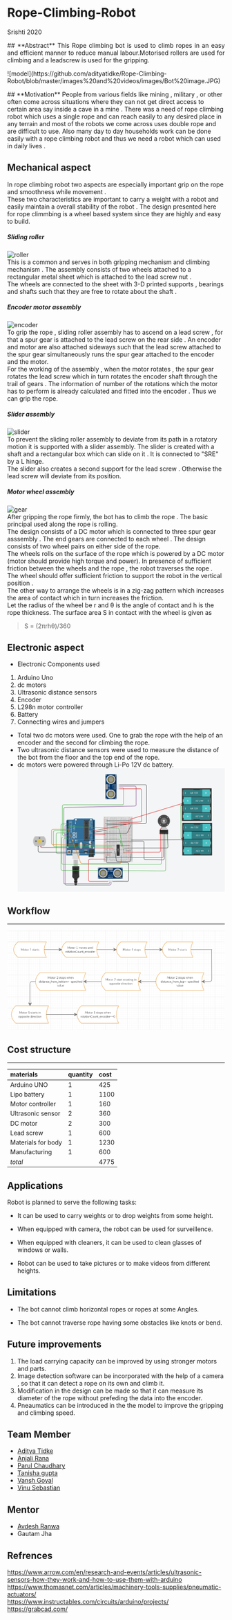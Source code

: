 # Rope-Climbing-Robot
Srishti 2020


<p align="justify">
## **Abstract**
This Rope climbing bot is used to climb ropes in an easy and efficient manner to reduce manual labour.Motorised rollers are used for climbing and a leadscrew is used for the gripping.
</p>
<p align="centre">
![model](https://github.com/adityatidke/Rope-Climbing-Robot/blob/master/images%20and%20videos/images/Bot%20image.JPG)
<!-- abstract-->
</p>
## **Motivation**
People from various fields like mining , military , or other often come across situations where they can not get direct access to certain area say inside a cave in a mine .
There was a need of rope climbing robot which uses a single rope and can reach easily to any desired place in any terrain and most of the robots we come across uses double rope and are difficult to use. Also many day to day households work can be done easily with a rope climbing robot and thus we need a robot which can used in daily lives .     

<!-- motivation-->
## **Mechanical aspect**
In rope climbing robot two aspects are especially important grip on the rope and smoothness while movement . <br>
These two characteristics are important to carry a weight with a robot and easily maintain a overall stability of the robot . The design presented here for rope climmbing is a wheel based system since they are highly and easy to build.
##### Sliding roller #####
![roller](https://github.com/adityatidke/Rope-Climbing-Robot/blob/master/images%20and%20videos/images/SLIDING%20ROLLER%20ASSEMBLY.JPG)<br>
This is a common and serves in both gripping mechanism and climbing mechanism . The assembly consists of two wheels attached to a rectangular metal sheet which is attached to the lead screw nut .<br>
The wheels are connected to the sheet with 3-D printed supports , bearings and shafts such that they are free to rotate about the shaft .
##### Encoder motor assembly #####
![encoder](https://github.com/adityatidke/Rope-Climbing-Robot/blob/master/images%20and%20videos/images/Motor%20Encoder%20Assembly.JPG)<br>
To grip the rope , sliding roller assembly has  to ascend on a lead screw , for that a spur gear is attached to the lead screw on the rear side . An encoder and motor are also attached sideways such that the lead screw attached to the spur gear simultaneously runs the spur gear attached to the encoder and the motor. <br>
For the working of the assembly , when the motor rotates , the spur gear rotates the lead screw which in turn rotates the encoder shaft through the trail of gears . The information of number of the rotations which the motor has to perform is already calculated and fitted into the encoder . Thus we can grip the rope.
##### Slider assembly #####
![slider](https://github.com/adityatidke/Rope-Climbing-Robot/blob/master/images%20and%20videos/images/Slider%20Assembly.JPG)<br>
To prevent the sliding roller assembly to deviate from its path in a rotatory motion it is supported with a slider assembly. The slider is created with a shaft and a rectangular box which can slide on it . It is connected to "SRE" by a L hinge. <br>
The slider also creates a second support for the lead screw . Otherwise the lead screw will deviate from its position.
##### Motor wheel assembly #####
![gear](https://github.com/adityatidke/Rope-Climbing-Robot/blob/master/images%20and%20videos/images/Motor%20Gear%20Assembly.JPG)<br>
After gripping the rope firmly, the bot has to climb the rope . The basic principal used along the rope is rolling. <br>
The design consists of a DC motor which is connected to three spur gear asssembly . The end gears are connected to each wheel . The design consists of two wheel pairs on either side of the rope. <br>
The wheels rolls on the surface of the rope which is powered by a DC motor (motor should provide high torque and power). In presence of sufficient friction between the wheels and the rope , the robot traverses the rope . The wheel should offer sufficient friction to support the robot in the vertical position . <br>
The other way to arrange the wheels is in a zig-zag pattern which increases the area of contact which in turn increases the friction.<br>
Let the radius of the wheel be r and θ is the angle of contact and h is the rope thickness. The surface area S in contact with the wheel is given as <br>
> S = (2πrhθ)/360

## **Electronic aspect**
- Electronic Components used
 1. Arduino Uno
 2. dc motors
 3. Ultrasonic distance sensors
 4. Encoder
 5. L298n motor controller
 6. Battery
 7. Connecting wires and jumpers

- Total two dc motors were used. One to grab the rope with the help of an encoder and the second for climbing the rope.
- Two ultrasonic distance sensors were used to measure the distance of the bot from the floor and the top end of the rope.
- dc motors were powered through Li-Po 12V dc battery.
![circuit](https://github.com/adityatidke/Rope-Climbing-Robot/blob/master/images%20and%20videos/images/Circuit.png)

## **Workflow** ##
--------------

![flowchart](https://github.com/adityatidke/Rope-Climbing-Robot/blob/master/flowchart.jpg)

## **Cost structure**
--------
<!-- cost structure-->

| materials|quantity|cost|
|:-----|:-----|:-----|
|Arduino UNO|1|425|
|Lipo battery|1|1100|
|Motor controller|1|160|
|Ultrasonic sensor|2|360|
|DC motor|2|300|
|Lead screw|1|600|
|Materials for body|1|1230|
|Manufacturing|1|600|
|*total*||4775|


## **Applications**

Robot is planned to serve the following tasks:

- It can be used to carry weights or to drop weights from some height.

- When equipped with camera, the robot can be used for surveillence.

- When equipped with cleaners, it can be used to clean glasses of windows or walls.

- Robot can be used to take pictures or to make videos from different heights.
<!-- apllications-->
## **Limitations**
- The bot cannot climb horizontal ropes or ropes at some Angles.


- The bot cannot traverse rope having some obstacles like knots or bend.
## **Future improvements**
1. The load carrying capacity can be improved by using stronger motors and parts.
2. Image detection software can be incorporated with the help of a camera , so that it can detect a rope on its own and climb it.
3. Modification in the design can be made so that it can measure its diameter of the rope without prefeding the data into the encoder.
4. Pneaumatics can be introduced in the the model to improve the gripping and climbing speed.
## **Team Member**
- [Aditya Tidke](https://github.com/adityatidke)
- [Anjali Rana](https://github.com/anu-cn)
- [Parul Chaudhary](https://github.com/parul253)
- [Tanisha gupta](https://github.com/guddu-gupta)
- [Vansh Goyal](https://github.com/vanshgoyal)
- [Vinu Sebastian](https://github.com/vinusebastian265)
## **Mentor**
- [Avdesh Ranwa](https://github.com/avdeshranwa)
- Gautam Jha
## **Refrences** ##
https://www.arrow.com/en/research-and-events/articles/ultrasonic-sensors-how-they-work-and-how-to-use-them-with-arduino <br>
https://www.thomasnet.com/articles/machinery-tools-supplies/pneumatic-actuators/<br>
https://www.instructables.com/circuits/arduino/projects/<br>
https://grabcad.com/
